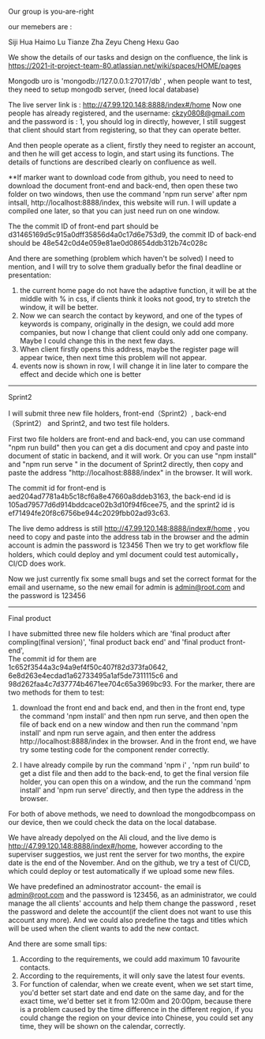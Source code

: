 Our group is you-are-right

our memebers are :

Siji Hua
Haimo Lu
Tianze Zha
Zeyu Cheng
Hexu Gao

We show the details of our tasks and design on the confluence, the link is 
https://2021-it-project-team-80.atlassian.net/wiki/spaces/HOME/pages


Mongodb uro is  'mongodb://127.0.0.1:27017/db' , when people want to test, they need to setup mongodb server, (need local database)

The live server link is : http://47.99.120.148:8888/index#/home
Now one people has already registered, and the username: ckzy0808@gmail.com and the password is : 1, you should log in directly, 
however, I still  suggest that client should start from registering, so that they can operate better.

And then people operate as a client, firstly they need to register an account, and then he will get access to login, and start using its functions.
The details of functions are described clearly on confluence as well.


**If marker want to download code from github, you need to need to download the document front-end  and back-end, then open these two 
folder on two windows, then use the command 'npm run serve' after npm intsall, http://localhost:8888/index, this website will run. I will update a 
compiled one later, so that you can just need run on one window.

The the commit ID of front-end part should be d31465169d5c915a0dff35856d4a0c17d6e753d9, the commit ID of back-end should be 48e542c0d4e059e81ae0d08654ddb312b74c028c

And there are something (problem which haven't be solved) I need to mention, and I will try to solve them gradually befor the final deadline or presentation:
1. the current home page do not have the adaptive function, it will be at the middle with % in css, if clients think it looks not good, try to stretch the window,
it will be better.
2. Now we can search the contact by keyword, and one of the types of keywords is company, originally in the design, we could add more companies, but now I change that 
client could only add one company. Maybe I could change this in the next few days.
3. When client firstly opens this address, maybe the register page will appear twice, then next time this problem will not appear.
4. events now is shown in row, I will change it in line later to compare the effect and decide which one is better



- - - - - - - - - - - - - - - - - - - - - - - - - - - - - - - 

Sprint2

I will submit three new file holders, front-end（Sprint2）, back-end（Sprint2） and Sprint2, and two test file holders.

First two file holders are front-end and back-end, you can use command "npm run build" then you can get a dis document and cpoy and paste into document of static in backend, 
and it will work. Or you can use "npm install" and "npm run serve " in the document of Sprint2 directly, then copy and paste the address "http://localhost:8888/index" in the browser.
It will work. 

The commit id for front-end is aed204ad7781a4b5c18cf6a8e47660a8ddeb3163, the back-end id is 105ad79577d6d914bddcace02b3d10f94f6cee75, 
and the sprint2 id is ef71494fe20f8c6756be944c2029fbb02ad93c63.


The live demo address is still http://47.99.120.148:8888/index#/home , you need to copy and paste into the address tab in the browser and the admin account is admin the password is 123456
Then we try to get workflow file holders, which could deploy and yml document could test automically， CI/CD does work.

Now we just currently fix some small bugs and set the correct format for the email and username, so the new email for admin is admin@root.com and the password is 123456

- - - - - - - - - - - - - - - - - - - - - - - - - - - - - - - 

Final product
 
I have submitted three new file holders which are 'final product after compling(final version)', 'final product back end' and 'final product front-end',  
The commit id for them are 1c652f3544a3c94a9ef4f50c407f82d373fa0642, 6e8d263e4ecdad1a62733495a1af5de7311115c6 and 98d262faa4c7d37774b4671ee704c65a3969bc93. 
For the marker, there are two methods for them to test:

1. download the front end and back end, and then in the front end, type the command 'npm install' and then npm run serve, and then open the file of back end on a new window and then run the 
command 'npm install' and npm run serve again, and then enter the address http://localhost:8888/index in the browser. And in the front end, we have try some testing code for
the component render correctly.

2. I have already compile by run the command 'npm i' , 'npm run build' to get a dist file and then add to the back-end, to get the final version file holder, you can open this on a window, 
and the run the command 'npm install' and 'npm run serve' directly, and then type the address in the browser. 

For both of above methods, we need to download the mongodbcompass on our device, then we could check the data on the local database.

We have already depolyed on the Ali cloud, and the live demo is http://47.99.120.148:8888/index#/home, however according to the superviser suggestios, we just rent the server for two months, the expire date 
is the end of the November.  And on the github, we try a test of CI/CD, which could deploy or test automatically if we upload some new files.

We have predefined an adminostrator account- the email is admin@root.com and the password is 123456, as an administrator, we could manage the all clients' accounts and help them change the password 
, reset the password and delete the account(if the client does not want to use this account any more).  And we could also predefine the tags and titles which will be used when the client wants to add the new contact.

And there are some small tips:
1. According to the requirements, we could add maximum 10 favourite contacts.
2. According to the requirements, it will only save the latest four events.
3. For function of calendar, when we create event, when we set start time, you'd better set start date and end date on the same day, and for the exact time, we'd better set it
from 12:00m and 20:00pm, because there is a problem caused by the time difference in the different region, if you could change the region on your device into Chinese, you could set any time,
they will be shown on the calendar, correctly.  

